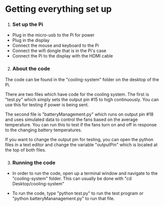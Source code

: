# Getting everything set up
1. ### Set up the Pi
* Plug in the micro-usb to the Pi for power
* Plug in the display
* Connect the mouse and keyboard to the Pi
* Connect the wifi dongle that is in the Pi's case
* Connect the Pi to the display with the HDMI cable

2. ### About the code
The code can be found in the "cooling-system" folder on the desktop of the Pi. 

There are two files which have code for the cooling system. The first is "test.py" which simply sets the output pin #15 to high continuously. You can use this for testing if power is being sent. 

The second file is "batteryManagement.py" which runs on output pin #18 and uses simulated data to control the fans based on the average temperature. You can run this to test if the fans turn on and off in response to the changing battery temperatures. 

If you want to change the output pin for testing, you can open the python files in a text editor and change the variable "outputPin" which is located at the top of both files. 

3. ### Running the code
* In order to run the code, open up a terminal window and navigate to the "cooling-system" folder. This can usually be done with "cd Desktop/cooling-system"

* To run the code, type "python test.py" to run the test program or "python batteryMananagement.py" to run that file. 
